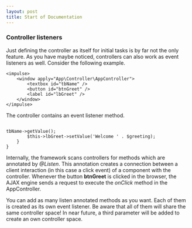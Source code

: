 ```yaml
---
layout: post
title: Start of Documentation
---
```


<a name="listeners"></a>
### Controller listeners

Just defining the controller as itself for initial tasks is by far not the only feature. As you have maybe noticed, controllers can also work as event listeners as well. Consider the following example.

<pre class="line-numbers language-markup">
<code class="language-markup">&lt;impulse&gt;
    &lt;window apply="App\Controller\AppController"&gt;
        &lt;textbox id="tbName" /&gt;
        &lt;button id="btnGreet" /&gt;
        &lt;label id="lbGreet" /&gt;
    &lt;/window&gt;
&lt;/impulse&gt;</code>
</pre>

The controller contains an event listener method.

<pre class="line-numbers language-php">
<code class="language-php">
<?php
namespace App\Controller;
use Impulse\Bundles\ImpulseBundle\Controller\AbstractController;
use Impulse\Bundles\ImpulseBundle\Execution\Events\Event;
use Impulse\Bundles\ImpulseBundle\Controller\Annotations\Listen;
use Impulse\Bundles\ImpulseBundle\UI\Components\Label;
use Impulse\Bundles\ImpulseBundle\UI\Components\Textbox;

class AppController extends AbstractController
{
    /** @var Textbox */ private $tbName;
    /** @var Label */   private $lbGreet;

    /**
     * @Listen(component="btnGreet", event="click")
     */
    public function onClick(Event $event)
    {
        $greeting = $this->tbName->getValue();
        $this->lbGreet->setValue('Welcome ' . $greeting);
    }
}</code>
</pre>

Internally, the framework scans controllers for methods which are annotated by <i>@Listen</i>. This annotation creates a connection between a client interaction (in this case a click event) of a component with the controller. Whenever the button <b>btnGreet</b> is clicked in the browser, the AJAX engine sends a request to execute the <i>onClick</i> method in the AppController.

<div class="alert alert-primary" role="alert">
  You can add as many listen annotated methods as you want. Each of them is created as its own event listener. Be aware that all of them will share the same controller space! In near future, a third parameter will be added to create an own controller space.
</div>

